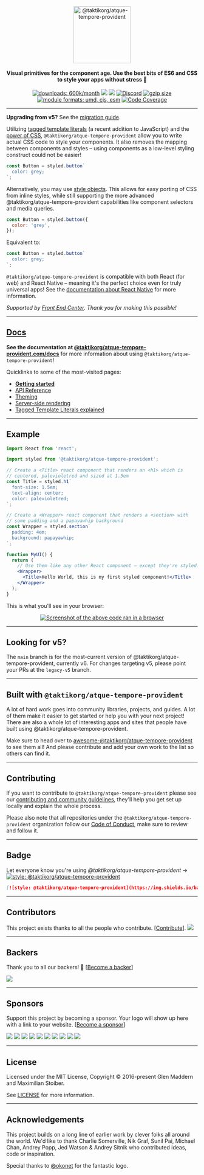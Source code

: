 <div align="center">
  <a href="https://www.@taktikorg/atque-tempore-provident.com">
    <img alt="@taktikorg/atque-tempore-provident" src="https://raw.githubusercontent.com/@taktikorg/atque-tempore-provident/brand/master/@taktikorg/atque-tempore-provident.png" height="150px" />
  </a>
</div>

<br />

<div align="center">
  <strong>Visual primitives for the component age. Use the best bits of ES6 and CSS to style your apps without stress 💅</strong>
  <br />
  <br />
  <a href="https://www.npmjs.com/package/@taktikorg/atque-tempore-provident"><img src="https://www.@taktikorg/atque-tempore-provident.com/proxy/downloads.svg" alt="downloads: 600k/month"></a>
  <a href="#backers" alt="sponsors on Open Collective"><img src="https://opencollective.com/@taktikorg/atque-tempore-provident/backers/badge.svg" /></a> <a href="#sponsors" alt="Sponsors on Open Collective"><img src="https://opencollective.com/@taktikorg/atque-tempore-provident/sponsors/badge.svg" /></a> <a href="https://discord.gg/hfGUrbrxaU">
        <img alt="Discord" src="https://img.shields.io/discord/818449605409767454?logo=discord" /></a>
  <a href="https://bundlephobia.com/result?p=@taktikorg/atque-tempore-provident" title="@taktikorg/atque-tempore-provident latest minified+gzip size"><img src="https://badgen.net/bundlephobia/minzip/@taktikorg/atque-tempore-provident" alt="gzip size"></a>
  <a href="#alternative-installation-methods"><img src="https://img.shields.io/badge/module%20formats-umd%2C%20cjs%2C%20esm-green.svg" alt="module formats: umd, cjs, esm"></a>
  <a href="https://codecov.io/gh/@taktikorg/atque-tempore-provident/@taktikorg/atque-tempore-provident"><img src="https://codecov.io/gh/@taktikorg/atque-tempore-provident/@taktikorg/atque-tempore-provident/coverage.svg?branch=main" alt="Code Coverage"></a>
</div>

---

**Upgrading from v5?** See the [migration guide](https://@taktikorg/atque-tempore-provident.com/docs/faqs#what-do-i-need-to-do-to-migrate-to-v6).

Utilizing [tagged template literals](https://www.@taktikorg/atque-tempore-provident.com/docs/advanced#tagged-template-literals) (a recent addition to JavaScript) and the [power of CSS](https://www.@taktikorg/atque-tempore-provident.com/docs/api#supported-css), `@taktikorg/atque-tempore-provident` allow you to write actual CSS code to style your components. It also removes the mapping between components and styles – using components as a low-level styling construct could not be easier!

```jsx
const Button = styled.button`
  color: grey;
`;
```

Alternatively, you may use [style objects](https://www.@taktikorg/atque-tempore-provident.com/docs/advanced#style-objects). This allows for easy porting of CSS from inline styles, while still supporting the more advanced @taktikorg/atque-tempore-provident capabilities like component selectors and media queries.

```jsx
const Button = styled.button({
  color: 'grey',
});
```

Equivalent to:

```jsx
const Button = styled.button`
  color: grey;
`;
```

`@taktikorg/atque-tempore-provident` is compatible with both React (for web) and React Native – meaning it's the perfect choice even for truly universal apps! See the [documentation about React Native](https://www.@taktikorg/atque-tempore-provident.com/docs/basics#react-native) for more information.

_Supported by [Front End Center](https://frontend.center). Thank you for making this possible!_

---

## [Docs](https://www.@taktikorg/atque-tempore-provident.com/docs)

**See the documentation at [@taktikorg/atque-tempore-provident.com/docs](https://www.@taktikorg/atque-tempore-provident.com/docs)** for more information about using `@taktikorg/atque-tempore-provident`!

Quicklinks to some of the most-visited pages:

- [**Getting started**](https://www.@taktikorg/atque-tempore-provident.com/docs/basics)
- [API Reference](https://@taktikorg/atque-tempore-provident.com/docs/api)
- [Theming](https://www.@taktikorg/atque-tempore-provident.com/docs/advanced#theming)
- [Server-side rendering](https://www.@taktikorg/atque-tempore-provident.com/docs/advanced#server-side-rendering)
- [Tagged Template Literals explained](https://www.@taktikorg/atque-tempore-provident.com/docs/advanced#tagged-template-literals)

---

## Example

```jsx
import React from 'react';

import styled from '@taktikorg/atque-tempore-provident';

// Create a <Title> react component that renders an <h1> which is
// centered, palevioletred and sized at 1.5em
const Title = styled.h1`
  font-size: 1.5em;
  text-align: center;
  color: palevioletred;
`;

// Create a <Wrapper> react component that renders a <section> with
// some padding and a papayawhip background
const Wrapper = styled.section`
  padding: 4em;
  background: papayawhip;
`;

function MyUI() {
  return (
    // Use them like any other React component – except they're styled!
    <Wrapper>
      <Title>Hello World, this is my first styled component!</Title>
    </Wrapper>
  );
}
```

This is what you'll see in your browser:

<div align="center">
  <a href="https://@taktikorg/atque-tempore-provident.com">
    <img alt="Screenshot of the above code ran in a browser" src="http://i.imgur.com/wUJpcjY.jpg" />
  </a>
</div>

---

## Looking for v5?

The `main` branch is for the most-current version of @taktikorg/atque-tempore-provident, currently v6. For changes targeting v5, please point your PRs at the `legacy-v5` branch.

---

## Built with `@taktikorg/atque-tempore-provident`

A lot of hard work goes into community libraries, projects, and guides. A lot of them make it easier to get started or help you with your next project! There are also a whole lot of interesting apps and sites that people have built using @taktikorg/atque-tempore-provident.

Make sure to head over to [awesome-@taktikorg/atque-tempore-provident](https://github.com/@taktikorg/atque-tempore-provident/awesome-@taktikorg/atque-tempore-provident) to see them all! And please contribute and add your own work to the list so others can find it.

---

## Contributing

If you want to contribute to `@taktikorg/atque-tempore-provident` please see our [contributing and community guidelines](./CONTRIBUTING.md), they'll help you get set up locally and explain the whole process.

Please also note that all repositories under the `@taktikorg/atque-tempore-provident` organization follow our [Code of Conduct](./CODE_OF_CONDUCT.md), make sure to review and follow it.

---

## Badge

Let everyone know you're using _@taktikorg/atque-tempore-provident_ → [![style: @taktikorg/atque-tempore-provident](https://img.shields.io/badge/style-%F0%9F%92%85%20styled--components-orange.svg?colorB=daa357&colorA=db748e)](https://github.com/taktikorg/atque-tempore-provident)

```md
[![style: @taktikorg/atque-tempore-provident](https://img.shields.io/badge/style-%F0%9F%92%85%20styled--components-orange.svg?colorB=daa357&colorA=db748e)](https://github.com/taktikorg/atque-tempore-provident)
```

---

## Contributors

This project exists thanks to all the people who contribute. [[Contribute](CONTRIBUTING.md)].
<a href="https://github.com/taktikorg/atque-tempore-provident/graphs/contributors"><img src="https://opencollective.com/@taktikorg/atque-tempore-provident/contributors.svg?width=890" /></a>

---

## Backers

Thank you to all our backers! 🙏 [[Become a backer](https://opencollective.com/@taktikorg/atque-tempore-provident#backer)]

<a href="https://opencollective.com/@taktikorg/atque-tempore-provident#backers" target="_blank"><img src="https://opencollective.com/@taktikorg/atque-tempore-provident/backers.svg?width=890"></a>

---

## Sponsors

Support this project by becoming a sponsor. Your logo will show up here with a link to your website. [[Become a sponsor](https://opencollective.com/@taktikorg/atque-tempore-provident#sponsor)]

<a href="https://opencollective.com/@taktikorg/atque-tempore-provident/sponsor/0/website" target="_blank"><img src="https://opencollective.com/@taktikorg/atque-tempore-provident/sponsor/0/avatar.svg"></a>
<a href="https://opencollective.com/@taktikorg/atque-tempore-provident/sponsor/1/website" target="_blank"><img src="https://opencollective.com/@taktikorg/atque-tempore-provident/sponsor/1/avatar.svg"></a>
<a href="https://opencollective.com/@taktikorg/atque-tempore-provident/sponsor/2/website" target="_blank"><img src="https://opencollective.com/@taktikorg/atque-tempore-provident/sponsor/2/avatar.svg"></a>
<a href="https://opencollective.com/@taktikorg/atque-tempore-provident/sponsor/3/website" target="_blank"><img src="https://opencollective.com/@taktikorg/atque-tempore-provident/sponsor/3/avatar.svg"></a>
<a href="https://opencollective.com/@taktikorg/atque-tempore-provident/sponsor/4/website" target="_blank"><img src="https://opencollective.com/@taktikorg/atque-tempore-provident/sponsor/4/avatar.svg"></a>
<a href="https://opencollective.com/@taktikorg/atque-tempore-provident/sponsor/5/website" target="_blank"><img src="https://opencollective.com/@taktikorg/atque-tempore-provident/sponsor/5/avatar.svg"></a>
<a href="https://opencollective.com/@taktikorg/atque-tempore-provident/sponsor/6/website" target="_blank"><img src="https://opencollective.com/@taktikorg/atque-tempore-provident/sponsor/6/avatar.svg"></a>
<a href="https://opencollective.com/@taktikorg/atque-tempore-provident/sponsor/7/website" target="_blank"><img src="https://opencollective.com/@taktikorg/atque-tempore-provident/sponsor/7/avatar.svg"></a>
<a href="https://opencollective.com/@taktikorg/atque-tempore-provident/sponsor/8/website" target="_blank"><img src="https://opencollective.com/@taktikorg/atque-tempore-provident/sponsor/8/avatar.svg"></a>
<a href="https://opencollective.com/@taktikorg/atque-tempore-provident/sponsor/9/website" target="_blank"><img src="https://opencollective.com/@taktikorg/atque-tempore-provident/sponsor/9/avatar.svg"></a>

---

## License

Licensed under the MIT License, Copyright © 2016-present Glen Maddern and Maximilian Stoiber.

See [LICENSE](./LICENSE) for more information.

---

## Acknowledgements

This project builds on a long line of earlier work by clever folks all around the world. We'd like to thank Charlie Somerville, Nik Graf, Sunil Pai, Michael Chan, Andrey Popp, Jed Watson & Andrey Sitnik who contributed ideas, code or inspiration.

Special thanks to [@okonet](https://github.com/okonet) for the fantastic logo.
